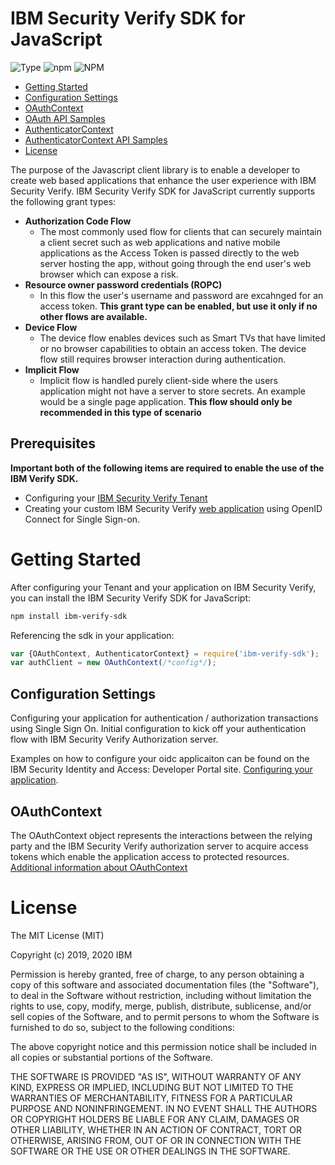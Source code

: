 # IBM Security Verify SDK for JavaScript
![Type](https://img.shields.io/badge/Type-JavaScript-blue.svg)
![npm](https://img.shields.io/npm/v/ibm-verify-sdk.svg?style=plastic)
![NPM](https://img.shields.io/npm/l/ibm-verify-sdk.svg?colorB=blue&style=plastic)

* [Getting Started](#getting-started)
* [Configuration Settings](#configuration-settings)
* [OAuthContext](#oauthcontext)
* [OAuth API Samples](#oauth-samples)
* [AuthenticatorContext](#authenticatorcontext)
* [AuthenticatorContext API Samples](#authenticatorcontext-api-aamples)
* [License](#license)

The purpose of the Javascript client library is to enable a developer to create web based applications that enhance the user experience with IBM Security Verify.
IBM Security Verify SDK for JavaScript currently supports the following grant types:
 - **Authorization Code Flow**
    - The most commonly used flow for clients that can securely maintain a client secret such as web applications and native mobile applications as the Access Token is passed directly to the web server hosting the app, without going through the end user's web browser which can expose a risk.
 - **Resource owner password credentials (ROPC)**
	- In this flow the user's username and password are excahnged for an access token.
	**This grant type can be enabled, but use it only if no other flows are available.**
 - **Device Flow**
	-	The device flow enables devices such as Smart TVs that have limited or no browser
	capabilities to obtain an access token. The device flow still requires browser interaction during authentication.
 - **Implicit Flow**
    - Implicit flow is handled purely client-side where the users application might not have a server to store secrets. An example would be a single page application.
		**This flow should only be recommended in this type of scenario**


## Prerequisites
**Important both of the following items are required to enable the use of the IBM Verify SDK.**
- Configuring your [IBM Security Verify Tenant](https://iamdevportal.us-east.mybluemix.net/verify/javascript/civ-getting-started/configuring-your-ci-tenant)
 - Creating your custom IBM Security Verify [web application](https://www.ibm.com/support/knowledgecenter/SSCT62/com.ibm.iamservice.doc/tasks/oidc_app_sso.html) using OpenID Connect for Single Sign-on.


# Getting Started
After configuring your Tenant and your application on IBM Security Verify, you can install the IBM Security Verify SDK for JavaScript:
```bash
npm install ibm-verify-sdk
```

Referencing the sdk in your application:
```javascript
var {OAuthContext, AuthenticatorContext} = require('ibm-verify-sdk');
var authClient = new OAuthContext(/*config*/);

```

## Configuration Settings
Configuring your application for authentication / authorization transactions using Single Sign On.
Initial configuration to kick off your authentication flow with IBM Security Verify Authorization server.

Examples on how to configure your oidc applicaiton can be found on the IBM Security Identity and Access: Developer Portal site. [Configuring your application](http://developer.ice.ibmcloud.com/verify/javascript/ibm-verify-sdk-object-model/config).

## OAuthContext
The OAuthContext object represents the interactions between the relying party and the IBM Security Verify authorization server to acquire access tokens which enable the application access to protected resources.
[Additional information about OAuthContext](https://pages.github.ibm.com/ibm-security/iam-docs/verify/javascript/ibm-verify-sdk-object-model/oauthcontext)



# License
The MIT License (MIT)

Copyright (c) 2019, 2020 IBM

Permission is hereby granted, free of charge, to any person obtaining a copy of this software and associated documentation files (the "Software"), to deal in the Software without restriction, including without limitation the rights to use, copy, modify, merge, publish, distribute, sublicense, and/or sell copies of the Software, and to permit persons to whom the Software is furnished to do so, subject to the following conditions:

The above copyright notice and this permission notice shall be included in all copies or substantial portions of the Software.

THE SOFTWARE IS PROVIDED "AS IS", WITHOUT WARRANTY OF ANY KIND, EXPRESS OR IMPLIED, INCLUDING BUT NOT LIMITED TO THE WARRANTIES OF MERCHANTABILITY, FITNESS FOR A PARTICULAR PURPOSE AND NONINFRINGEMENT. IN NO EVENT SHALL THE AUTHORS OR COPYRIGHT HOLDERS BE LIABLE FOR ANY CLAIM, DAMAGES OR OTHER LIABILITY, WHETHER IN AN ACTION OF CONTRACT, TORT OR OTHERWISE, ARISING FROM, OUT OF OR IN CONNECTION WITH THE SOFTWARE OR THE USE OR OTHER DEALINGS IN THE SOFTWARE.

